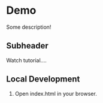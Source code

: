 # Demo

Some description!


## Subheader

Watch tutorial....

## Local Development

1. Open index.html in your browser.

